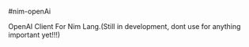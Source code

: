 #nim-openAi

OpenAI Client For Nim Lang.(Still in development, dont use for anything important yet!!!)